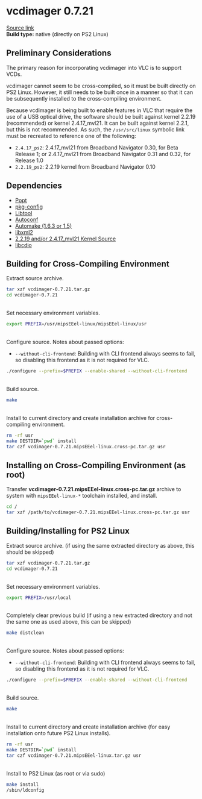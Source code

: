 # vcdimager 0.7.21

[Source link](https://ftp.gnu.org/gnu/vcdimager/vcdimager-0.7.21.tar.gz)  
**Build type:** native (directly on PS2 Linux)

## Preliminary Considerations

The primary reason for incorporating vcdimager into VLC is to support VCDs.

vcdimager cannot seem to be cross-compiled, so it must be built directly on PS2 Linux. However, it still needs to be built once in a manner so that it can be subsequently installed to the cross-compiling environment.

Because vcdimager is being built to enable features in VLC that require the use of a USB optical drive, the software should be built against kernel 2.2.19 (recommended) or kernel 2.4.17_mvl21. It can be built against kernel 2.2.1, but this is not recommended. As such, the ```/usr/src/linux``` symbolic link must be recreated to reference one of the following:
* ```2.4.17_ps2```: 2.4.17_mvl21 from Broadband Navigator 0.30, for Beta Release 1; or 2.4.17_mvl21 from Broadband Navigator 0.31 and 0.32, for Release 1.0
* ```2.2.19_ps2```: 2.2.19 kernel from Broadband Navigator 0.10

## Dependencies

* [Popt](../../../Popt)
* [pkg-config](../../../pkg-config)
* [Libtool](../../../Libtool)
* [Autoconf](../../../Autoconf)
* [Automake (1.6.3 or 1.5)](../../../Automake)
* [libxml2](../libxml2)
* [2.2.19 and/or 2.4.17_mvl21 Kernel Source](../../../Kernel&#32;Source)
* [libcdio](../libcdio)

## Building for Cross-Compiling Environment

Extract source archive.
```bash
tar xzf vcdimager-0.7.21.tar.gz
cd vcdimager-0.7.21
```

&nbsp;  
Set necessary environment variables.
```bash
export PREFIX=/usr/mipsEEel-linux/mipsEEel-linux/usr
```

&nbsp;  
Configure source. Notes about passed options:
* ```--without-cli-frontend```: Building with CLI frontend always seems to fail, so disabling this frontend as it is not required for VLC.
```bash
./configure --prefix=$PREFIX --enable-shared --without-cli-frontend
```

&nbsp;  
Build source.
```bash
make
```

&nbsp;  
Install to current directory and create installation archive for cross-compiling environment.
```bash
rm -rf usr
make DESTDIR=`pwd` install
tar czf vcdimager-0.7.21.mipsEEel-linux.cross-pc.tar.gz usr
```

## Installing on Cross-Compiling Environment (as root)

Transfer **vcdimager-0.7.21.mipsEEel-linux.cross-pc.tar.gz** archive to system with ```mipsEEel-linux-*``` toolchain installed, and install.
```bash
cd /
tar xzf /path/to/vcdimager-0.7.21.mipsEEel-linux.cross-pc.tar.gz usr
```

## Building/Installing for PS2 Linux

Extract source archive. (if using the same extracted directory as above, this should be skipped)
```bash
tar xzf vcdimager-0.7.21.tar.gz
cd vcdimager-0.7.21
```

&nbsp;  
Set necessary environment variables.
```bash
export PREFIX=/usr/local
```

&nbsp;  
Completely clear previous build (if using a new extracted directory and not the same one as used above, this can be skipped)
```bash
make distclean
```

&nbsp;  
Configure source. Notes about passed options:
* ```--without-cli-frontend```: Building with CLI frontend always seems to fail, so disabling this frontend as it is not required for VLC.
```bash
./configure --prefix=$PREFIX --enable-shared --without-cli-frontend
```

&nbsp;  
Build source.
```bash
make
```

&nbsp;  
Install to current directory and create installation archive (for easy installation onto future PS2 Linux installs).
```bash
rm -rf usr
make DESTDIR=`pwd` install
tar czf vcdimager-0.7.21.mipsEEel-linux.tar.gz usr
```

&nbsp;  
Install to PS2 Linux (as root or via sudo)
```bash
make install
/sbin/ldconfig
```

